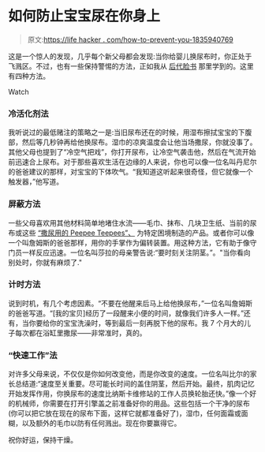 # 如何防止宝宝尿在你身上

> 原文:[https://life hacker . com/how-to-prevent-you-1835940769](https://lifehacker.com/how-to-prevent-your-baby-from-peeing-on-you-1835940769)

这是一个惊人的发现，几乎每个新父母都会发现:当你给婴儿换尿布时，你正处于飞溅区。不过，也有一些保持警惕的方法，正如我从 [后代脸书](https://www.facebook.com/groups/2018785615043946/) 那里学到的。这里有四种方法。

Watch

### 冷活化剂法

我听说过的最低赌注的策略之一是:当旧尿布还在的时候，用湿布擦拭宝宝的下腹部，然后等几秒钟再给他换尿布。湿巾的凉爽温度会让他当场撒尿，你就没事了。其他父母也提到了“冷空气把戏”，你打开尿布，让冷空气袭击他，然后在气流开始前迅速合上尿布。对于那些喜欢生活在边缘的人来说，你也可以像一位名叫丹尼尔的爸爸建议的那样，对宝宝的下体吹气。“我知道这听起来很奇怪，但它就像一个触发器，”他写道。

### 屏蔽方法

一些父母喜欢用其他材料简单地堵住水流——毛巾、抹布、几块卫生纸、当前的尿布或这些 [“撒尿用的 Peepee Teepees”、](https://www.amazon.com/Peepee-Teepee-Sprinkling-WeeWee-Cellophane/dp/B000NM3DFY/ref=lp_9420034011_1_1_a_it?asc_campaign=InlineText&asc_refurl=https://lifehacker.com/how-to-prevent-your-baby-from-peeing-on-you-1835940769&asc_source=&ie=UTF8&qid=1561728650&sr=8-1&srs=9420034011&tag=kinjalifehackerlink-20) 为特定困境制造的产品。或者你可以像一个叫詹姆斯的爸爸那样，用你的手掌作为偏转装置。用这种方法，它有助于像守门员一样反应迅速。一位名叫莎拉的母亲警告说:“要时刻关注阴茎。”。"当你看向别处时，你就有麻烦了."

### **计时方法**

说到时机，有几个考虑因素。“不要在他醒来后马上给他换尿布，”一位名叫詹姆斯的爸爸写道。“[我的宝贝]经历了一段醒来小便的时间，就像我们许多人一样。”还有，当你要给你的宝宝洗澡时，等到最后一刻再脱下他的尿布。我 7 个月大的儿子每次都在浴缸里撒尿——非常准时，真的。

### **“快速工作”法**

对许多父母来说，不仅仅是你如何改变他，而是你改变的速度。一位名叫比尔的家长总结道:“速度至关重要。尽可能长时间的盖住阴茎，然后开始。最终，肌肉记忆开始发挥作用，你换尿布的速度比纳斯卡维修站的工作人员换轮胎还快。”像一个好的机械师，你需要在打开引擎盖之前准备好你的用品。这些包括一个干净的尿布(你可以把它放在现在的尿布下面，这样它就都准备好了)，湿巾，任何面霜或面糊，以及额外的毛巾以防有任何溅出。现在你要赢得它。

祝你好运，保持干燥。